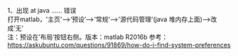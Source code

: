 1、出现 at java …… 错误  
打开matlab，'主页'-->‘预设’-->'常规‘-->'源代码管理'(java 堆内存上面)-->改成’无‘  
注：预设在’布局‘按钮右侧。版本：matlab R2016b
参考：https://askubuntu.com/questions/91869/how-do-i-find-system-preferences  
